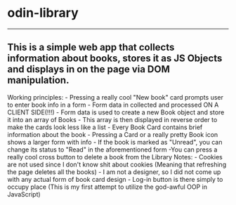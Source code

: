 # odin-library
----------------------
This is a simple web app that collects information about books, stores it as JS Objects and displays in on the page via DOM manipulation.
----------------------
Working principles:
    - Pressing a really cool "New book" card prompts user to enter book info in a form
    - Form data in collected and processed ON A CLIENT SIDE(!!!)
    - Form data is used to create a new Book object and store it into an array of Books
    - This array is then displayed in reverse order to make the cards look less like a list
    - Every Book Card contains brief information about the book
    - Pressing a Card or a really pretty Book icon shows a larger form with info
    - If the book is marked as "Unread", you can change its status to "Read" in the aforementioned form
    -You can press a really cool cross button to delete a book from the Library
Notes:
    - Cookies are not used since I don't know shit about cookies (Meaning that refreshing the page deletes all the books)
    - I am not a designer, so I did not come up with any actual form of book card design
    - Log-in button is there simply to occupy place
(This is my first attempt to utilize the god-awful OOP in JavaScript)
